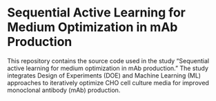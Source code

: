 # Sequential Active Learning for Medium Optimization in mAb Production
This repository contains the source code used in the study “Sequential active learning for medium optimization in mAb production.”
The study integrates Design of Experiments (DOE) and Machine Learning (ML) approaches to iteratively optimize CHO cell culture media for improved monoclonal antibody (mAb) production.
